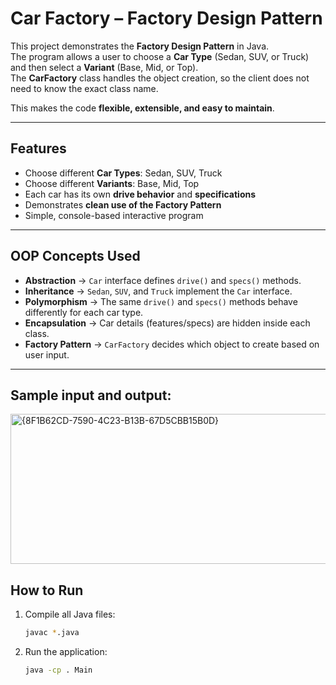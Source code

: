 # Car Factory – Factory Design Pattern

This project demonstrates the **Factory Design Pattern** in Java.  
The program allows a user to choose a **Car Type** (Sedan, SUV, or Truck) and then select a **Variant** (Base, Mid, or Top).  
The **CarFactory** class handles the object creation, so the client does not need to know the exact class name.  

This makes the code **flexible, extensible, and easy to maintain**.

---

## Features
- Choose different **Car Types**: Sedan, SUV, Truck  
- Choose different **Variants**: Base, Mid, Top  
- Each car has its own **drive behavior** and **specifications**  
- Demonstrates **clean use of the Factory Pattern**  
- Simple, console-based interactive program  

---

## OOP Concepts Used
- **Abstraction** → `Car` interface defines `drive()` and `specs()` methods.  
- **Inheritance** → `Sedan`, `SUV`, and `Truck` implement the `Car` interface.  
- **Polymorphism** → The same `drive()` and `specs()` methods behave differently for each car type.  
- **Encapsulation** → Car details (features/specs) are hidden inside each class.  
- **Factory Pattern** → `CarFactory` decides which object to create based on user input.  

---
## Sample input and output:

<img width="717" height="240" alt="{8F1B62CD-7590-4C23-B13B-67D5CBB15B0D}" src="https://github.com/user-attachments/assets/1d28af88-c190-4d31-8792-d5194c55ce99" />

## How to Run  

1. Compile all Java files:  
   ```bash
   javac *.java

2. Run the application:
   ```bash
   java -cp . Main

